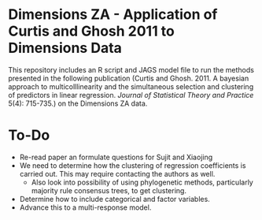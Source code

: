 Dimensions ZA - Application of Curtis and Ghosh 2011 to Dimensions Data
===============================

This repository includes an R script and JAGS model file to run the methods 
presented in the following publication
(Curtis and Ghosh. 2011. A bayesian approach to multicolllinearity
and the simultaneous selection and clustering of predictors in linear 
regression. *Journal of Statistical Theory and Practice* 5(4): 715-735.)
on the Dimensions ZA data.

To-Do
====
* Re-read paper an formulate questions for Sujit and Xiaojing
* We need to determine how the clustering of regression coefficients is
carried out. This may require contacting the authors as well.
	* Also look into possibility of using phylogenetic methods,
	particularly majority rule consensus trees, to get clustering.
* Determine how to include categorical and factor variables.
* Advance this to a multi-response model.
